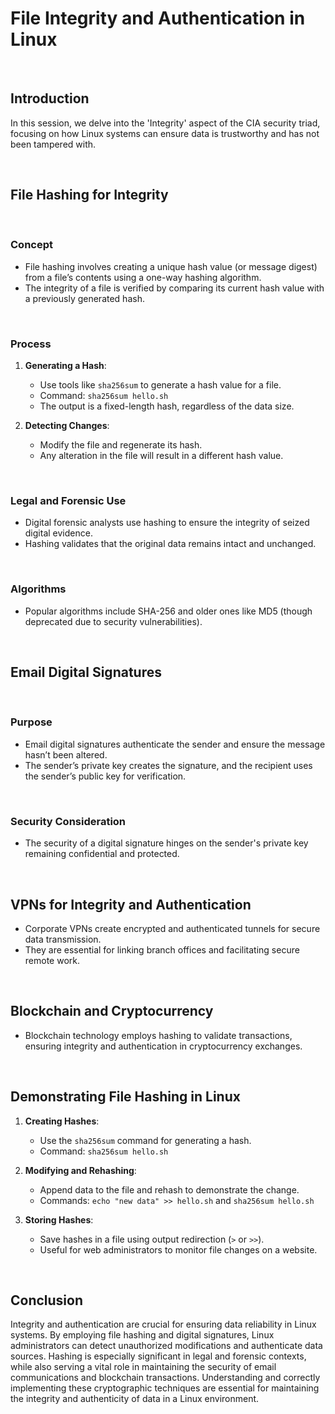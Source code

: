 # File Integrity and Authentication in Linux

<br>

## Introduction

In this session, we delve into the 'Integrity' aspect of the CIA security triad, focusing on how Linux systems can ensure data is trustworthy and has not been tampered with.

<br>

## File Hashing for Integrity

<br>

### Concept

- File hashing involves creating a unique hash value (or message digest) from a file’s contents using a one-way hashing algorithm.
- The integrity of a file is verified by comparing its current hash value with a previously generated hash.

<br>

### Process

1. **Generating a Hash**:
   - Use tools like `sha256sum` to generate a hash value for a file.
   - Command: `sha256sum hello.sh`
   - The output is a fixed-length hash, regardless of the data size.

2. **Detecting Changes**:
   - Modify the file and regenerate its hash.
   - Any alteration in the file will result in a different hash value.

<br>

### Legal and Forensic Use

- Digital forensic analysts use hashing to ensure the integrity of seized digital evidence.
- Hashing validates that the original data remains intact and unchanged.

<br>

### Algorithms

- Popular algorithms include SHA-256 and older ones like MD5 (though deprecated due to security vulnerabilities).

<br>

## Email Digital Signatures

<br>

### Purpose

- Email digital signatures authenticate the sender and ensure the message hasn’t been altered.
- The sender’s private key creates the signature, and the recipient uses the sender’s public key for verification.

<br>

### Security Consideration

- The security of a digital signature hinges on the sender's private key remaining confidential and protected.

<br>

## VPNs for Integrity and Authentication

- Corporate VPNs create encrypted and authenticated tunnels for secure data transmission.
- They are essential for linking branch offices and facilitating secure remote work.

<br>

## Blockchain and Cryptocurrency

- Blockchain technology employs hashing to validate transactions, ensuring integrity and authentication in cryptocurrency exchanges.

<br>

## Demonstrating File Hashing in Linux

1. **Creating Hashes**:
   - Use the `sha256sum` command for generating a hash.
   - Command: `sha256sum hello.sh`

2. **Modifying and Rehashing**:
   - Append data to the file and rehash to demonstrate the change.
   - Commands: `echo "new data" >> hello.sh` and `sha256sum hello.sh`

3. **Storing Hashes**:
   - Save hashes in a file using output redirection (`>` or `>>`).
   - Useful for web administrators to monitor file changes on a website.

<br>

## Conclusion

Integrity and authentication are crucial for ensuring data reliability in Linux systems. By employing file hashing and digital signatures, Linux administrators can detect unauthorized modifications and authenticate data sources. Hashing is especially significant in legal and forensic contexts, while also serving a vital role in maintaining the security of email communications and blockchain transactions. Understanding and correctly implementing these cryptographic techniques are essential for maintaining the integrity and authenticity of data in a Linux environment.
